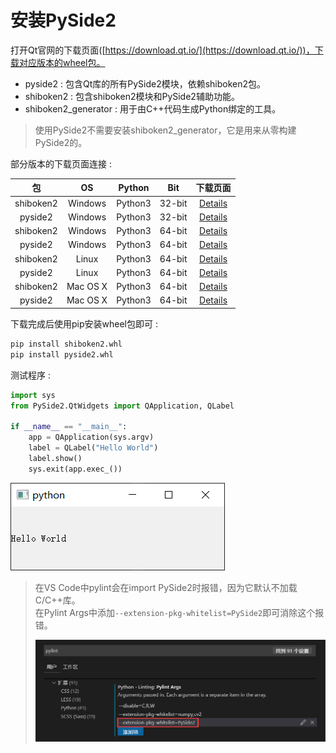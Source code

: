 # 安装PySide2

打开Qt官网的下载页面([https://download.qt.io/](https://download.qt.io/))，下载对应版本的wheel包。  

* pyside2 : 包含Qt库的所有PySide2模块，依赖shiboken2包。
* shiboken2 : 包含shiboken2模块和PySide2辅助功能。
* shiboken2_generator : 用于由C++代码生成Python绑定的工具。

> 使用PySide2不需要安装shiboken2_generator，它是用来从零构建PySide2的。

部分版本的下载页面连接 :  

|包|OS|Python|Bit| 下载页面 |
|:-:|:-:|:-:|:-:|:-:|
|shiboken2|Windows|Python3|32-bit|[Details](https://download.qt.io/snapshots/ci/pyside/5.13/latest/pyside2/shiboken2-5.13.1a1.dev1567626422-5.13.1-cp35.cp36.cp37-none-win32.whl.mirrorlist)|
|pyside2|Windows|Python3|32-bit|[Details](https://download.qt.io/snapshots/ci/pyside/5.13/latest/pyside2/PySide2-5.13.1a1.dev1567626422-5.13.1-cp35.cp36.cp37-none-win32.whl.mirrorlist)|
|shiboken2|Windows|Python3|64-bit|[Details](https://download.qt.io/snapshots/ci/pyside/5.13/latest/pyside2/shiboken2-5.13.1a1.dev1567626422-5.13.1-cp35.cp36.cp37-none-win_amd64.whl.mirrorlist)|
|pyside2|Windows|Python3|64-bit|[Details](https://download.qt.io/snapshots/ci/pyside/5.13/latest/pyside2/PySide2-5.13.1a1.dev1567626422-5.13.1-cp35.cp36.cp37-none-win_amd64.whl.mirrorlist)|
|shiboken2|Linux|Python3|64-bit|[Details](https://download.qt.io/snapshots/ci/pyside/5.13/latest/pyside2/shiboken2-5.13.1a1.dev1567626422-5.13.1-cp35.cp36.cp37-abi3-manylinux1_x86_64.whl.mirrorlist)|
|pyside2|Linux|Python3|64-bit|[Details](https://download.qt.io/snapshots/ci/pyside/5.13/latest/pyside2/PySide2-5.13.1a1.dev1567626422-5.13.1-cp35.cp36.cp37-abi3-manylinux1_x86_64.whl.mirrorlist)|
|shiboken2|Mac OS X|Python3|64-bit|[Details](https://download.qt.io/snapshots/ci/pyside/5.13/latest/pyside2/shiboken2-5.13.1a1.dev1567626422-5.13.1-cp35.cp36.cp37-abi3-macosx_10_12_intel.whl.mirrorlist)|
|pyside2|Mac OS X|Python3|64-bit|[Details](https://download.qt.io/snapshots/ci/pyside/5.13/latest/pyside2/PySide2-5.13.1a1.dev1567626422-5.13.1-cp35.cp36.cp37-abi3-macosx_10_12_intel.whl.mirrorlist)|

下载完成后使用pip安装wheel包即可 :  
```bash
pip install shiboken2.whl
pip install pyside2.whl
```

测试程序 : 
```Python
import sys
from PySide2.QtWidgets import QApplication, QLabel
                                                     
if __name__ == "__main__":
    app = QApplication(sys.argv)
    label = QLabel("Hello World")
    label.show()
    sys.exit(app.exec_())
```
![运行结果](/image/basic/00.install_pyside2/hello_world.png)

> 在VS Code中pylint会在import PySide2时报错，因为它默认不加载C/C++库。  
> 在Pylint Args中添加`--extension-pkg-whitelist=PySide2`即可消除这个报错。
>
>![白名单配置](/image/basic/00.install_pyside2/whitelist-pyside2.png)
